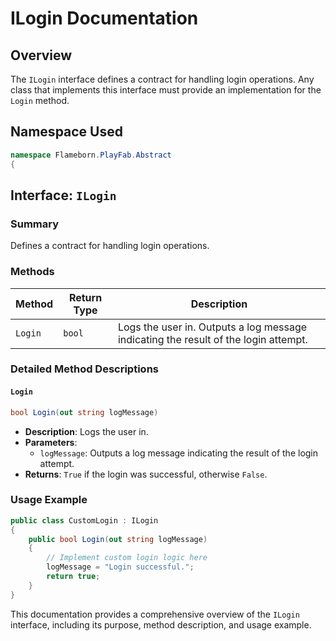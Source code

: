 
# ILogin Documentation

## Overview

The `ILogin` interface defines a contract for handling login operations. Any class that implements this interface must provide an implementation for the `Login` method.

## Namespace Used

```csharp
namespace Flameborn.PlayFab.Abstract
{
```

## Interface: `ILogin`

### Summary
Defines a contract for handling login operations.

### Methods

| Method            | Return Type | Description                                                                         |
|-------------------|-------------|-------------------------------------------------------------------------------------|
| `Login`           | `bool`      | Logs the user in. Outputs a log message indicating the result of the login attempt.  |

### Detailed Method Descriptions

#### `Login`

```csharp
bool Login(out string logMessage)
```

- **Description**: Logs the user in.
- **Parameters**: 
  - `logMessage`: Outputs a log message indicating the result of the login attempt.
- **Returns**: `True` if the login was successful, otherwise `False`.

### Usage Example

```csharp
public class CustomLogin : ILogin
{
    public bool Login(out string logMessage)
    {
        // Implement custom login logic here
        logMessage = "Login successful.";
        return true;
    }
}
```

This documentation provides a comprehensive overview of the `ILogin` interface, including its purpose, method description, and usage example.
